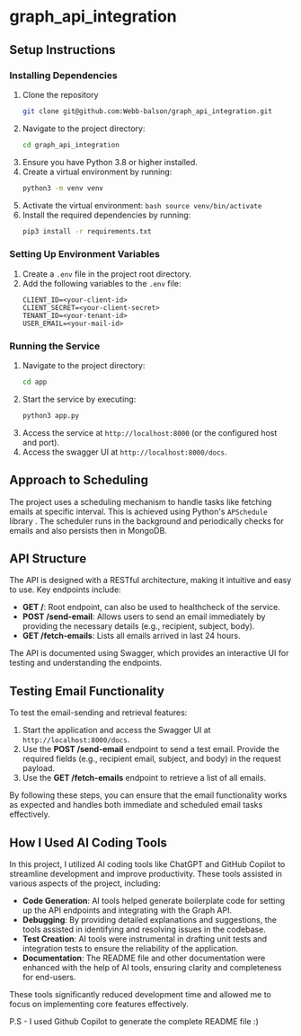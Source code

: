 <!-- 
This README file provides an overview and instructions for the `graph_api_integration` project. 
It is intended to guide users on how to set up, configure, and use the integration with the Graph API.
-->
# graph_api_integration

## Setup Instructions

### Installing Dependencies
1. Clone the repository
    ```bash
    git clone git@github.com:Webb-balson/graph_api_integration.git
    ```
2. Navigate to the project directory:
    ```bash
    cd graph_api_integration
    ```
3. Ensure you have Python 3.8 or higher installed.
4. Create a virtual environment by running:
    ```bash
    python3 -m venv venv
    ```
5. Activate the virtual environment:
        ```bash
        source venv/bin/activate
        ```
6. Install the required dependencies by running:
    ```bash
    pip3 install -r requirements.txt
    ```

### Setting Up Environment Variables
1. Create a `.env` file in the project root directory.
2. Add the following variables to the `.env` file:
    ```env
    CLIENT_ID=<your-client-id>
    CLIENT_SECRET=<your-client-secret>
    TENANT_ID=<your-tenant-id>
    USER_EMAIL=<your-mail-id>
    ```

### Running the Service
1. Navigate to the project directory:
    ```bash
    cd app
    ```
2. Start the service by executing:
    ```bash
    python3 app.py
    ```
3. Access the service at `http://localhost:8000` (or the configured host and port).
4. Access the swagger UI at `http://localhost:8000/docs`.

## Approach to Scheduling
The project uses a scheduling mechanism to handle tasks like fetching emails at specific interval. This is achieved using Python's `APSchedule` library . The scheduler runs in the background and periodically checks for emails and also persists then in MongoDB.

## API Structure
The API is designed with a RESTful architecture, making it intuitive and easy to use. Key endpoints include:
- **GET /**: Root endpoint, can also be used to healthcheck of the service.
- **POST /send-email**: Allows users to send an email immediately by providing the necessary details (e.g., recipient, subject, body).
- **GET /fetch-emails**: Lists all emails arrived in last 24 hours.

The API is documented using Swagger, which provides an interactive UI for testing and understanding the endpoints.

## Testing Email Functionality
To test the email-sending and retrieval features:
1. Start the application and access the Swagger UI at `http://localhost:8000/docs`.
2. Use the **POST /send-email** endpoint to send a test email. Provide the required fields (e.g., recipient email, subject, and body) in the request payload.
3. Use the **GET /fetch-emails** endpoint to retrieve a list of all emails.

By following these steps, you can ensure that the email functionality works as expected and handles both immediate and scheduled email tasks effectively.

## How I Used AI Coding Tools

In this project, I utilized AI coding tools like ChatGPT and GitHub Copilot to streamline development and improve productivity. These tools assisted in various aspects of the project, including:

- **Code Generation**: AI tools helped generate boilerplate code for setting up the API endpoints and integrating with the Graph API.
- **Debugging**: By providing detailed explanations and suggestions, the tools assisted in identifying and resolving issues in the codebase.
- **Test Creation**: AI tools were instrumental in drafting unit tests and integration tests to ensure the reliability of the application.
- **Documentation**: The README file and other documentation were enhanced with the help of AI tools, ensuring clarity and completeness for end-users.

These tools significantly reduced development time and allowed me to focus on implementing core features effectively.

P.S - I used Github Copilot to generate the complete README file :)
